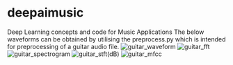 # deepaimusic
Deep Learning concepts and code for Music Applications
The below waveforms can be obtained by utilising the preprocess.py which is intended for preprocessing of a guitar audio file.
![guitar_waveform](https://user-images.githubusercontent.com/94373661/141802388-e84717be-6955-4986-86b0-f8ee8dc168ad.png)
![guitar_fft](https://user-images.githubusercontent.com/94373661/141802397-662e357c-d5b9-4d71-b661-76a6b5fd665e.png)
![guitar_spectrogram](https://user-images.githubusercontent.com/94373661/141802249-b5b0b558-1fc5-4e91-988a-89e6d1e6ee12.png)
![guitar_stft(dB)](https://user-images.githubusercontent.com/94373661/141802266-d8c90858-9ffb-43c3-96a4-15c0312334e4.png)
![guitar_mfcc](https://user-images.githubusercontent.com/94373661/141802199-44eeadc7-54f9-4982-8b5c-044e30a139c9.png)
